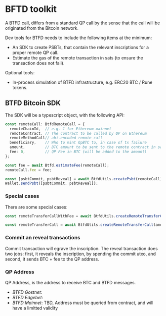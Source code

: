 # BFTD toolkit

A BTFD call, differs from a standard QP call by the sense that the call will be originated from the Bitcoin network.

Dev tools for BTFD needs to include the following items at the minimum:

- An SDK to create PSBTs, that contain the relevant inscriptions for a proper remote QP call.
- Estimate the gas of the remote transaction in sats (to ensure the transaction does not fail).

Optional tools:

- In-process simulation of BTFD infrastructure, e.g. ERC20 BTC / Rune tokens.

## BTFD Bitcoin SDK

The SDK will be a typescript object, with the following API:

```typescript
const remoteCall: BtfdRemoteCall = {
  remoteChainId,  // e.g. 1 for Ethereum mainnet
  remoteContract, // The contract to be called by QP on Ethereum
  remoteMethodCall// abi.encoded remote call
  beneficiary,    // Who to mint QpBTC to, in case of tx failure
  amount,         // BTC amount to be sent to the remote contract in sats
  fee: 0,         // QP Fee in BTC (will be added to the amount)
};

const fee = await Btfd.estimateFee(remoteCall);
remoteCall.fee = fee;

const [psbtCommit, psbtReveal] = await BtfdUtils.createPsbt(remoteCall);
Wallet.sendPsbt([psbtCommit, psbtReveal]);
```

### Special cases

There are some special cases:

```typescript
const remoteTransferCallWithFee = await BtfdUtils.createRemoteTransferCallWithFee(amount, to) // Also estimates the fee

const remoteTransferCall = await BtfdUtils.createRemoteTransferCall(amount, to) // Also estimates the fee
```

### Commit an reveal transactions

Commit transaction will egrave the inscription.
The reveal transaction does two jobs: first, it reveals the inscription, by spending the commit utxo, and second, it sends BTC + fee to the QP address.


### QP Address

QP Address, is the address to receive BTC and BTFD messages.

- *BTFD Gostnet*: <PROVIDE ADDRESS>
- *BTFD Edgebet*: <PROVIDE ADDRESS>
- *BTFD Mainnet*: TBD, Address must be queried from contract, and will have a limitted validity
